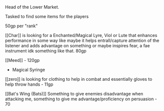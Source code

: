Head of the Lower Market.

Tasked to find some items for the players 

50gp per "rank"

[[Char]] is looking for a Enchanted/Magical Lyre, Viol or Lute that enhances performance in some way like maybe it helps entrall/capture attention of the listener and adds advantage on something or maybe inspires fear, a fae instrument idk something like that.  80gp

[[Meed]] - 120gp
- Magical Syringe

[[zero]] is looking for clothing to help in combat and essentially gloves to help throw hands  - 11gp

[[Bat's Wing (Bats)]] Something to give enemies disadvantage when attacking me, something to give me advantage/proficiency on persuasion - 70